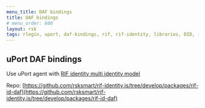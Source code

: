 ```yaml
---
menu_title: DAF bindings
title: DAF bindings
# menu_order: 600
layout: rsk
tags: rlogin, uport, daf-bindings, rif, rif-identity, libraries, DID, infrastructure, mobile, protocols, mvp, design, rbtc, defi, decentralized, quick-start, guides, tutorial, networks, dapps, tools, rootstock, rsk, ethereum, smart-contracts, install, get-started, how-to, mainnet, testnet, contracts, wallets, web3, crypto
---
```


## uPort DAF bindings

Use uPort agent with [RIF identity multi identity model](../../specs/#multi-identity-model)

Repo: [https://github.com/rsksmart/rif-identity.js/tree/develop/packages/rif-id-daf](https://github.com/rsksmart/rif-identity.js/tree/develop/packages/rif-id-daf)
